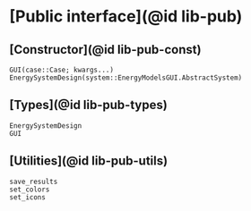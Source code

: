 # [Public interface](@id lib-pub)

## [Constructor](@id lib-pub-const)

```@docs
GUI(case::Case; kwargs...)
EnergySystemDesign(system::EnergyModelsGUI.AbstractSystem)
```

## [Types](@id lib-pub-types)

```@docs
EnergySystemDesign
GUI
```

## [Utilities](@id lib-pub-utils)

```@docs
save_results
set_colors
set_icons
```
